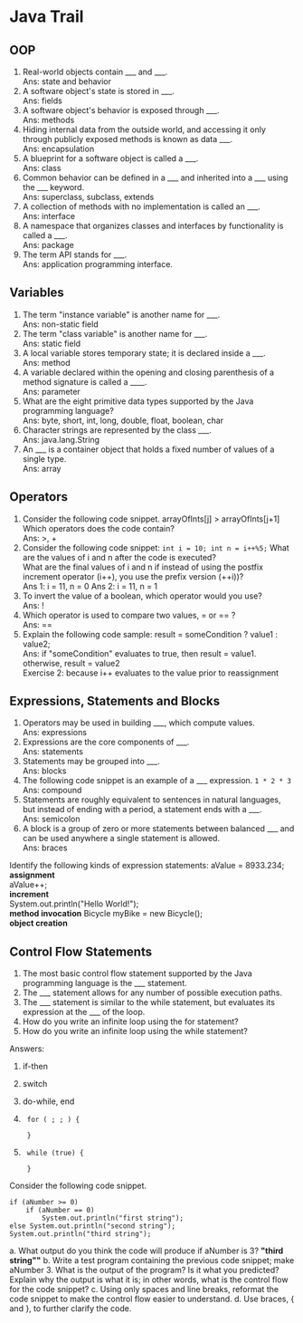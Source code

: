 # Java Trail

## OOP
1. Real-world objects contain ___ and ___.  
Ans: state and behavior
2. A software object's state is stored in ___.  
Ans: fields
3. A software object's behavior is exposed through ___.  
Ans: methods
4. Hiding internal data from the outside world, and accessing it only through publicly exposed methods is known as data ___.  
Ans: encapsulation
5. A blueprint for a software object is called a ___.  
Ans: class
6. Common behavior can be defined in a ___ and inherited into a ___ using the ___ keyword.  
Ans: superclass, subclass, extends
7. A collection of methods with no implementation is called an ___.  
Ans: interface
8. A namespace that organizes classes and interfaces by functionality is called a ___.  
Ans: package
9. The term API stands for ___.  
Ans: application programming interface.

## Variables
1. The term "instance variable" is another name for ___.  
Ans: non-static field
2. The term "class variable" is another name for ___.  
Ans: static field
3. A local variable stores temporary state; it is declared inside a ___.  
Ans: method
4. A variable declared within the opening and closing parenthesis of a method signature is called a ____.  
Ans: parameter
5. What are the eight primitive data types supported by the Java programming language?  
Ans: byte, short, int, long, double, float, boolean, char
6. Character strings are represented by the class ___.  
Ans: java.lang.String
7. An ___ is a container object that holds a fixed number of values of a single type.  
Ans: array

## Operators
1. Consider the following code snippet.
arrayOfInts[j] > arrayOfInts[j+1]
Which operators does the code contain?  
Ans: >, +
2. Consider the following code snippet: 
`int i = 10;
int n = i++%5;`
What are the values of i and n after the code is executed?  
What are the final values of i and n if instead of using the postfix increment operator (i++), you use the prefix version (++i))?  
Ans 1: i = 11, n = 0
Ans 2: i = 11, n = 1
3. To invert the value of a boolean, which operator would you use?  
Ans: !
4. Which operator is used to compare two values, = or == ?  
Ans: ==
5. Explain the following code sample: result = someCondition ? value1 : value2;  
Ans: if "someCondition" evaluates to true, then result = value1. otherwise, result = value2  
Exercise 2: because i++ evaluates to the value prior to reassignment

## Expressions, Statements and Blocks

1. Operators may be used in building ___, which compute values.  
Ans: expressions
2. Expressions are the core components of ___.  
Ans: statements
3. Statements may be grouped into ___.  
Ans: blocks
4. The following code snippet is an example of a ___ expression.
`1 * 2 * 3`  
Ans: compound
5. Statements are roughly equivalent to sentences in natural languages, but instead of ending with a period, a statement ends with a ___.  
Ans: semicolon
6. A block is a group of zero or more statements between balanced ___ and can be used anywhere a single statement is allowed.  
Ans: braces

Identify the following kinds of expression statements:
aValue = 8933.234;  
**assignment**  
aValue++;  
**increment**  
System.out.println("Hello World!");  
**method invocation**
Bicycle myBike = new Bicycle();  
**object creation**

## Control Flow Statements
1. The most basic control flow statement supported by the Java programming language is the ___ statement.
2. The ___ statement allows for any number of possible execution paths.
3. The ___ statement is similar to the while statement, but evaluates its expression at the ___ of the loop.
4. How do you write an infinite loop using the for statement?
5. How do you write an infinite loop using the while statement?

Answers:
1. if-then
2. switch
3. do-while, end
   
4.      for ( ; ; ) {

        }
5.  
        while (true) {
        
        }

Consider the following code snippet.

    if (aNumber >= 0)
        if (aNumber == 0)
            System.out.println("first string");
    else System.out.println("second string");
    System.out.println("third string");
a. What output do you think the code will produce if aNumber is 3?
**"third string""**
b. Write a test program containing the previous code snippet; make aNumber 3. What is the output of the program? Is it what you predicted? Explain why the output is what it is; in other words, what is the control flow for the code snippet?
c. Using only spaces and line breaks, reformat the code snippet to make the control flow easier to understand.
d. Use braces, { and }, to further clarify the code.